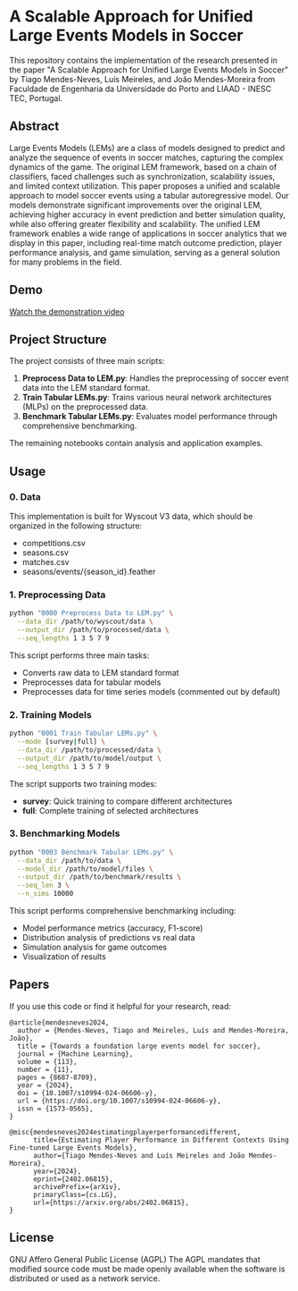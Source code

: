 # A Scalable Approach for Unified Large Events Models in Soccer

This repository contains the implementation of the research presented in the paper "A Scalable Approach for Unified Large Events Models in Soccer" by Tiago Mendes-Neves, Luís Meireles, and João Mendes-Moreira from Faculdade de Engenharia da Universidade do Porto and LIAAD - INESC TEC, Portugal.

## Abstract

Large Events Models (LEMs) are a class of models designed to predict and analyze the sequence of events in soccer matches, capturing the complex dynamics of the game. The original LEM framework, based on a chain of classifiers, faced challenges such as synchronization, scalability issues, and limited context utilization. This paper proposes a unified and scalable approach to model soccer events using a tabular autoregressive model. Our models demonstrate significant improvements over the original LEM, achieving higher accuracy in event prediction and better simulation quality, while also offering greater flexibility and scalability. The unified LEM framework enables a wide range of applications in soccer analytics that we display in this paper, including real-time match outcome prediction, player performance analysis, and game simulation, serving as a general solution for many problems in the field.

## Demo
[Watch the demonstration video](https://youtu.be/IjThR71EZ0Y)

## Project Structure

The project consists of three main scripts:

1. **Preprocess Data to LEM.py**: Handles the preprocessing of soccer event data into the LEM standard format.
2. **Train Tabular LEMs.py**: Trains various neural network architectures (MLPs) on the preprocessed data.
3. **Benchmark Tabular LEMs.py**: Evaluates model performance through comprehensive benchmarking.

The remaining notebooks contain analysis and application examples.

## Usage
### 0. Data
This implementation is built for Wyscout V3 data, which should be organized in the following structure:
- competitions.csv
- seasons.csv
- matches.csv
- seasons/events/{season_id}.feather

### 1. Preprocessing Data

```bash
python "0000 Preprocess Data to LEM.py" \
  --data_dir /path/to/wyscout/data \
  --output_dir /path/to/processed/data \
  --seq_lengths 1 3 5 7 9
```

This script performs three main tasks:
- Converts raw data to LEM standard format
- Preprocesses data for tabular models
- Preprocesses data for time series models (commented out by default)

### 2. Training Models

```bash
python "0001 Train Tabular LEMs.py" \
  --mode [survey|full] \
  --data_dir /path/to/processed/data \
  --output_dir /path/to/model/output \
  --seq_lengths 1 3 5 7 9
```

The script supports two training modes:
- **survey**: Quick training to compare different architectures
- **full**: Complete training of selected architectures

### 3. Benchmarking Models

```bash
python "0003 Benchmark Tabular LEMs.py" \
  --data_dir /path/to/data \
  --model_dir /path/to/model/files \
  --output_dir /path/to/benchmark/results \
  --seq_len 3 \
  --n_sims 10000
```

This script performs comprehensive benchmarking including:
- Model performance metrics (accuracy, F1-score)
- Distribution analysis of predictions vs real data
- Simulation analysis for game outcomes
- Visualization of results

## Papers

If you use this code or find it helpful for your research, read:

```
@article{mendesneves2024,
  author = {Mendes-Neves, Tiago and Meireles, Luís and Mendes-Moreira, João},
  title = {Towards a foundation large events model for soccer},
  journal = {Machine Learning},
  volume = {113},
  number = {11},
  pages = {8687-8709},
  year = {2024},
  doi = {10.1007/s10994-024-06606-y},
  url = {https://doi.org/10.1007/s10994-024-06606-y},
  issn = {1573-0565},
}

@misc{mendesneves2024estimatingplayerperformancedifferent,
      title={Estimating Player Performance in Different Contexts Using Fine-tuned Large Events Models}, 
      author={Tiago Mendes-Neves and Luís Meireles and João Mendes-Moreira},
      year={2024},
      eprint={2402.06815},
      archivePrefix={arXiv},
      primaryClass={cs.LG},
      url={https://arxiv.org/abs/2402.06815}, 
}

```

## License
GNU Affero General Public License (AGPL)
The AGPL mandates that modified source code must be made openly available when the software is distributed or used as a network service.